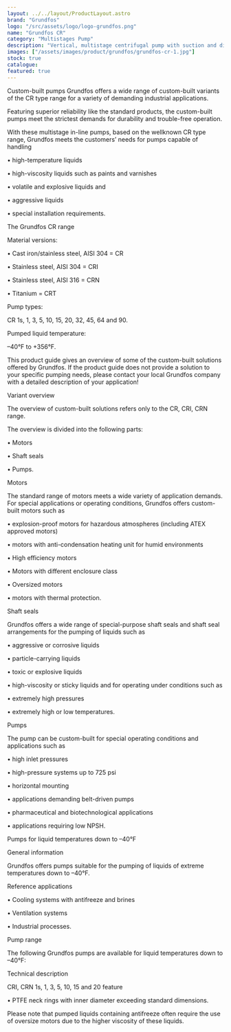 ```yaml
---
layout: ../../layout/ProductLayout.astro
brand: "Grundfos"
logo: "/src/assets/logo/logo-grundfos.png"
name: "Grundfos CR"
category: "Multistages Pump"
description: "Vertical, multistage centrifugal pump with suction and discharge ports on the same level. The pump head and base are in cast iron - all other wetted parts are in stainless steel (EN 1.4301)"
images: ["/assets/images/product/grundfos/grundfos-cr-1.jpg"]
stock: true
catalogue:
featured: true
---
```


Custom-built pumps
Grundfos offers a wide range of custom-built variants of the CR type range for a variety of demanding industrial applications.

Featuring superior reliability like the standard products, the custom-built pumps meet the strictest demands for durability and trouble-free operation.

With these multistage in-line pumps, based on the wellknown CR type range, Grundfos meets the customers’ needs for pumps capable of handling

• high-temperature liquids

• high-viscosity liquids such as paints and varnishes

• volatile and explosive liquids and

• aggressive liquids

• special installation requirements.

The Grundfos CR range

Material versions:

• Cast iron/stainless steel, AISI 304 = CR

• Stainless steel, AISI 304 = CRI

• Stainless steel, AISI 316 = CRN

• Titanium = CRT

Pump types:

CR 1s, 1, 3, 5, 10, 15, 20, 32, 45, 64 and 90.

Pumped liquid temperature:

–40°F to +356°F.

This product guide gives an overview of some of the custom-built solutions offered by Grundfos. If the product guide does not provide a solution to your specific pumping needs, please contact your local Grundfos company with a detailed description of your application!

Variant overview

The overview of custom-built solutions refers only to the CR, CRI, CRN range.

The overview is divided into the following parts:

• Motors

• Shaft seals

• Pumps.

Motors

The standard range of motors meets a wide variety of application demands. For special applications or operating conditions, Grundfos offers custom-built motors such as

• explosion-proof motors for hazardous atmospheres (including ATEX approved motors)

• motors with anti-condensation heating unit for humid environments

• High efficiency motors

• Motors with different enclosure class

• Oversized motors

• motors with thermal protection.

Shaft seals

Grundfos offers a wide range of special-purpose shaft seals and shaft seal arrangements for the pumping of liquids such as

• aggressive or corrosive liquids

• particle-carrying liquids

• toxic or explosive liquids

• high-viscosity or sticky liquids and for operating under conditions such as

• extremely high pressures

• extremely high or low temperatures.

Pumps

The pump can be custom-built for special operating conditions and applications such as

• high inlet pressures

• high-pressure systems up to 725 psi

• horizontal mounting

• applications demanding belt-driven pumps

• pharmaceutical and biotechnological applications

• applications requiring low NPSH.

Pumps for liquid temperatures down to –40°F

General information

Grundfos offers pumps suitable for the pumping of liquids of extreme temperatures down to –40°F.

Reference applications

• Cooling systems with antifreeze and brines

• Ventilation systems

• Industrial processes.

Pump range

The following Grundfos pumps are available for liquid temperatures down to –40°F:

Technical description

CRI, CRN 1s, 1, 3, 5, 10, 15 and 20 feature

• PTFE neck rings with inner diameter exceeding standard dimensions.

Please note that pumped liquids containing antifreeze often require the use of oversize motors due to the higher viscosity of these liquids.
